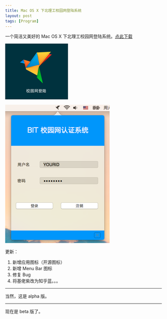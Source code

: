 ```yaml
---
title: Mac OS X 下北理工校园网登陆系统
layout: post
tags: [Program]
---
```




一个简洁又美好的 Mac OS X 下北理工校园网登陆系统。[点此下载](http://jinke.me/media/files/BITWebCertify.zip)



![BITWebCertify](/media/files/BIT2.png)

![BITWebCertify](/media/files/BIT1.png)

更新：

1. 新增应用图标（开源图标）
2. 新增 Menu Bar 图标 
3. 修复 Bug
4. 将基佬紫改为知乎蓝。。。



------

当然，这是 alpha 版。

------

现在是 beta 版了。
